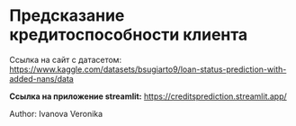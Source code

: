 # Предсказание кредитоспособности клиента

Ссылка на сайт с датасетом: https://www.kaggle.com/datasets/bsugiarto9/loan-status-prediction-with-added-nans/data

**Ссылка на приложение streamlit:** https://creditsprediction.streamlit.app/

Author: Ivanova Veronika
